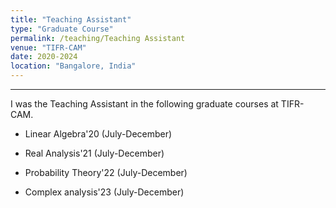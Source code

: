 ```yaml
---
title: "Teaching Assistant"
type: "Graduate Course"
permalink: /teaching/Teaching Assistant
venue: "TIFR-CAM"
date: 2020-2024
location: "Bangalore, India"
---
```



---
I was the Teaching Assistant in the following graduate courses at TIFR-CAM.

* Linear Algebra'20 (July-December)


* Real Analysis'21 (July-December)


* Probability Theory'22 (July-December)


* Complex analysis'23 (July-December)


